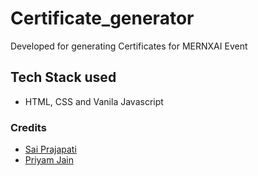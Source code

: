 # Certificate_generator
Developed for generating Certificates for MERNXAI Event

## Tech Stack used
  - HTML, CSS and Vanila Javascript


### Credits
- [Sai Prajapati](https://github.com/saiprajapati) 
- [Priyam Jain ](https://github.com/Priyamjain1105)  
